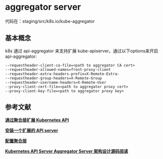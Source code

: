 
# aggregator server
代码在：staging/src/k8s.io/kube-aggregator



## 基本概念
k8s 通过 api-aggregator 来支持扩展 kube-apiserver。通过以下options来开启 api-aggregator:

```shell
--requestheader-client-ca-file=<path to aggregator CA cert>
--requestheader-allowed-names=front-proxy-client
--requestheader-extra-headers-prefix=X-Remote-Extra-
--requestheader-group-headers=X-Remote-Group
--requestheader-username-headers=X-Remote-User
--proxy-client-cert-file=<path to aggregator proxy cert>
--proxy-client-key-file=<path to aggregator proxy key>
```



## 参考文献
**[通过聚合层扩展 Kubernetes API](https://kubernetes.io/zh/docs/concepts/extend-kubernetes/api-extension/apiserver-aggregation/)**

**[安装一个扩展的 API server](https://kubernetes.io/zh/docs/tasks/extend-kubernetes/setup-extension-api-server/)**

**[配置聚合层](https://kubernetes.io/zh/docs/tasks/extend-kubernetes/configure-aggregation-layer/)**

**[Kubernetes API Server Aggregator Server 架构设计源码阅读](https://cloudnative.to/blog/kubernetes-apiserver-aggregator-server/)**
